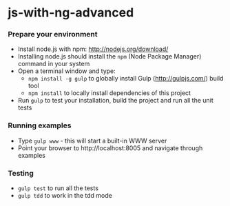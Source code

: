 js-with-ng-advanced
================

### Prepare your environment

* Install node.js with npm: http://nodejs.org/download/
* Installing node.js should install the `npm` (Node Package Manager) command in your system
* Open a terminal window and type:
    * `npm install -g gulp` to globally install Gulp (http://gulpjs.com/) build tool
    * `npm install` to locally install dependencies of this project
* Run `gulp` to test your installation, build the project and run all the unit tests

### Running examples

* Type `gulp www` - this will start a built-in WWW server
* Point your browser to http://localhost:8005 and navigate through examples

### Testing

* `gulp test` to run all the tests
* `gulp tdd` to work in the tdd mode

